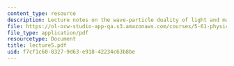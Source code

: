 ```yaml
---
content_type: resource
description: Lecture notes on the wave-particle duality of light and matter.
file: https://ol-ocw-studio-app-qa.s3.amazonaws.com/courses/5-61-physical-chemistry-fall-2007/f7cf1c6083279d63e91842234c63b8be_lecture5.pdf
file_type: application/pdf
resourcetype: Document
title: lecture5.pdf
uid: f7cf1c60-8327-9d63-e918-42234c63b8be
---
```

